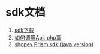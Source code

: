 # sdk文档

1. [sdk下载](1.download.md)
1. [如何调用Api, php篇](2.php.md)
1. [shopex Prism sdk (java version)](3.java.md)
